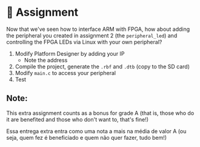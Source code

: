 # 🔔 Assignment 

Now that we've seen how to interface ARM with FPGA, how about adding the peripheral you created in assignment 2 (the `peripheral_led`) and controlling the FPGA LEDs via Linux with your own peripheral?

1. Modify Platform Designer by adding your IP
   - Note the address 
1. Compile the project, generate the `.rbf` and `.dtb` (copy to the SD card)
1. Modify `main.c` to access your peripheral
1. Test

## Note:

This extra assignment counts as a bonus for grade A (that is, those who do it are benefited and those who don't want to, that's fine!)

Essa entrega extra entra como uma nota a mais na média de valor A (ou seja, quem
fez é beneficiado e quem não quer fazer, tudo bem!)

